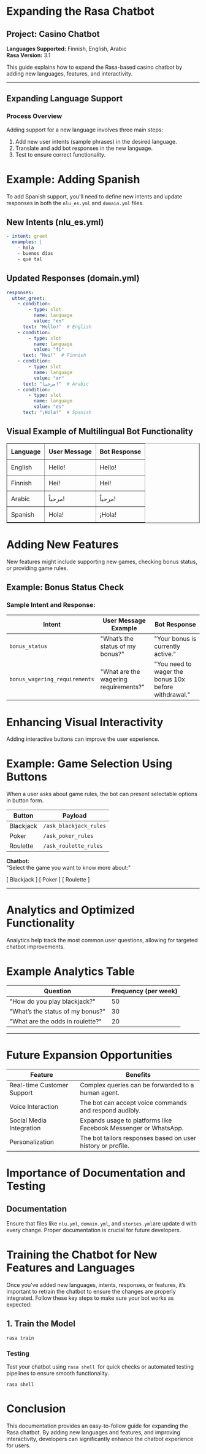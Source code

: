 
# Expanding the Rasa Chatbot

## Project: Casino Chatbot
**Languages Supported:** Finnish, English, Arabic  
**Rasa Version:** 3.1

This guide explains how to expand the Rasa-based casino chatbot by adding new languages, features, and interactivity.


---

## Expanding Language Support

### Process Overview
Adding support for a new language involves three main steps:

1. Add new user intents (sample phrases) in the desired language.
2. Translate and add bot responses in the new language.
3. Test to ensure correct functionality.

# Example: Adding Spanish

To add Spanish support, you'll need to define new intents and update responses in both the `nlu_es.yml` and `domain.yml` files.

## New Intents (nlu_es.yml)

```yml
- intent: greet
  examples: |
    - hola
    - buenos días
    - qué tal
```
## Updated Responses (domain.yml)
```yml
responses:
  utter_greet:
    - condition:
        - type: slot
          name: language
          value: "en"
      text: "Hello!"  # English
    - condition:
        - type: slot
          name: language
          value: "fi"
      text: "Hei!"  # Finnish
    - condition:
        - type: slot
          name: language
          value: "ar"
      text: "مرحباً!"  # Arabic
    - condition:
        - type: slot
          name: language
          value: "es"
      text: "¡Hola!"  # Spanish

```




## Visual Example of Multilingual Bot Functionality

<table border="1" style="border-collapse: collapse; width: 100%;">
  <tr>
    <th style="padding: 10px; text-align: left;">Language</th>
    <th style="padding: 10px; text-align: left;">User Message</th>
    <th style="padding: 10px; text-align: left;">Bot Response</th>
  </tr>
  <tr>
    <td style="padding: 10px; text-align: left;">English</td>
    <td style="padding: 10px; text-align: left;">Hello!</td>
    <td style="padding: 10px; text-align: left;">Hello!</td>
  </tr>
  <tr>
    <td style="padding: 10px; text-align: left;">Finnish</td>
    <td style="padding: 10px; text-align: left;">Hei!</td>
    <td style="padding: 10px; text-align: left;">Hei!</td>
  </tr>
  <tr>
    <td style="padding: 10px; text-align: left;">Arabic</td>
    <td style="padding: 10px; text-align: left;">مرحباً!</td>
    <td style="padding: 10px; text-align: left;">مرحباً!</td>
  </tr>
  <tr>
    <td style="padding: 10px; text-align: left;">Spanish</td>
    <td style="padding: 10px; text-align: left;">Hola!</td>
    <td style="padding: 10px; text-align: left;">¡Hola!</td>
  </tr>
</table>

# Adding New Features

New features might include supporting new games, checking bonus status, or providing game rules.

## Example: Bonus Status Check

### Sample Intent and Response:

| **Intent**                | **User Message Example**            | **Bot Response**                                   |
|---------------------------|-------------------------------------|---------------------------------------------------|
| `bonus_status`             | "What’s the status of my bonus?"    | "Your bonus is currently active."                 |
| `bonus_wagering_requirements` | "What are the wagering requirements?" | "You need to wager the bonus 10x before withdrawal." |


# Enhancing Visual Interactivity

Adding interactive buttons can improve the user experience.

# Example: Game Selection Using Buttons

When a user asks about game rules, the bot can present selectable options in button form.

| **Button**  | **Payload**              |
|-------------|--------------------------|
| Blackjack   | `/ask_blackjack_rules`    |
| Poker       | `/ask_poker_rules`        |
| Roulette    | `/ask_roulette_rules`     |
 


**Chatbot:**  
"Select the game you want to know more about:"

[ Blackjack ]   [ Poker ]   [ Roulette ]

---

# Analytics and Optimized Functionality

Analytics help track the most common user questions, allowing for targeted chatbot improvements.

# Example Analytics Table


| **Question**                          | **Frequency (per week)** |
|---------------------------------------|--------------------------|
| "How do you play blackjack?"         | 50                       |
| "What’s the status of my bonus?"     | 30                       |
| "What are the odds in roulette?"     | 20                       |

---

# Future Expansion Opportunities


| **Feature**                     | **Benefits**                                                |
|----------------------------------|-------------------------------------------------------------|
| Real-time Customer Support      | Complex queries can be forwarded to a human agent.          |
| Voice Interaction               | The bot can accept voice commands and respond audibly.       |
| Social Media Integration        | Expands usage to platforms like Facebook Messenger or WhatsApp. |
| Personalization                 | The bot tailors responses based on user history or profile. |


# Importance of Documentation and Testing

## Documentation
Ensure that files like ``nlu.yml``, ``domain.yml``, and ``stories.yml``are update
d with every change. Proper documentation is crucial for future developers.

# Training the Chatbot for New Features and Languages

Once you’ve added new languages, intents, responses, or features, it’s important to retrain the chatbot to ensure the changes are properly integrated. Follow these key steps to make sure your bot works as expected:

## 1. Train the Model

```
rasa train
```

### Testing

Test your chatbot using ```rasa shell ```for quick checks or automated testing pipelines to ensure smooth functionality.
```
rasa shell
```

# Conclusion

This documentation provides an easy-to-follow guide for expanding the Rasa chatbot. By adding new languages and features, and improving interactivity, developers can significantly enhance the chatbot experience for users.
